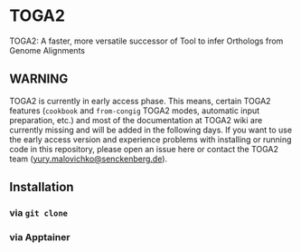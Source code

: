 # TOGA2
TOGA2: A faster, more versatile successor of Tool to infer Orthologs from Genome Alignments

## WARNING
TOGA2 is currently in early access phase. This means, certain TOGA2 features (`cookbook` and `from-congig` TOGA2 modes, automatic input preparation, etc.) and most of the documentation at TOGA2 wiki are currently missing and will be added in the following days. If you want to use the early access version and experience problems with installing or running code in this repository, please open an issue here or contact the TOGA2 team (yury.malovichko@senckenberg.de).

## Installation

### via `git clone`

### via Apptainer
